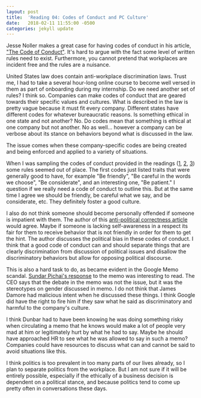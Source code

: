 ```yaml
---
layout: post
title:  'Reading 04: Codes of Conduct and PC Culture'
date:   2018-02-11 11:55:00 -0500
categories: jekyll update
---
```

Jesse Noller makes a great case for having codes of conduct in his article, ["The Code of Conduct"][code-of-conduct].  It's hard to argue with the fact some level of written rules need to exist.  Furthermore, you cannot pretend that workplaces are incident free and the rules are a nuisance.  

United States law does contain anti-workplace discrimination laws.  Trust me, I had to take a several hour-long online course to become well versed in them as part of onboarding during my internship.  Do we need another set of rules?  I think so.  Companies can make codes of conduct that are geared towards their specific values and cultures.  What is described in the law is pretty vague because it must fit every company.  Different states have different codes for whatever bureaucratic reasons.  Is something ethical in one state and not another? No.  Do codes mean that something is ethical at one company but not another.  No as well… however a company can be verbose about its stance on behaviors beyond what is discussed in the law.

The issue comes when these company-specific codes are being created and being enforced and applied to a variety of situations.

When I was sampling the codes of conduct provided in the readings ([1][code-1], [2][code-2], [3][code-3]) some rules seemed out of place.  The first codes just listed traits that were generally good to have, for example "Be friendly", "Be careful in the words we choose", "Be considerate", and an interesting one, "Be patient."  I question if we really need a code of conduct to outline this.  But at the same time I agree we should be friendly, be careful what we say, and be considerate, etc.  They definitely foster a good culture.

I also do not think someone should become personally offended if someone is impatient with them.  The author of this [anti-political correctness article][anti-article] would agree.  Maybe if someone is lacking self-awareness in a respect its fair for them to receive behavior that is not friendly in order for them to get the hint.  The author discusses the political bias in these codes of conduct.  I think that a good code of conduct can and should separate things that are clearly discrimination from discussion of political issues and disallow the discriminatory behaviors but allow for opposing political discourse.  

This is also a hard task to do, as became evident in the Google Memo scandal.  [Sundar Pichai's response][response-article] to the memo was interesting to read.  The CEO says that the debate in the memo was not the issue, but it was the stereotypes on gender discussed in memo. I do not think that James Damore had malicious intent when he discussed these things.  I think Google did have the right to fire him if they saw what he said as discriminatory and harmful to the company's culture.

I think Dunbar had to have been knowing he was doing something risky when circulating a memo that he knows would make a lot of people very mad at him or legitimately hurt by what he had to say.  Maybe he should have approached HR to see what he was allowed to say in such a memo? Companies could have resources to discuss what can and cannot be said to avoid situations like this.

I think politics is too prevalent in too many parts of our lives already, so I plan to separate politics from the workplace.  But I am not sure if it will be entirely possible, especially if the ethically of a business decision is dependent on a political stance, and because politics tend to come up pretty often in conversations these days. 


[code-of-conduct]: http://jessenoller.com/blog/2012/12/7/the-code-of-conduct
[code-1]: http://todogroup.org/opencodeofconduct/
[code-2]: https://www.djangoproject.com/conduct/
[code-3]: https://github.com/golang/proposal/blob/master/design/13073-code-of-conduct.md
[anti-article]: https://www.avoiceformen.com/featured/an-anonymous-response-to-dangerous-foss-codes-of-conduct/
[response-article]: https://www.blog.google/topics/diversity/note-employees-ceo-sundar-pichai/
